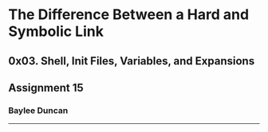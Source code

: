 # The Difference Between a Hard and Symbolic Link  
## 0x03. Shell, Init Files, Variables, and Expansions  
## Assignment 15  
### Baylee Duncan  
   
---   
   

